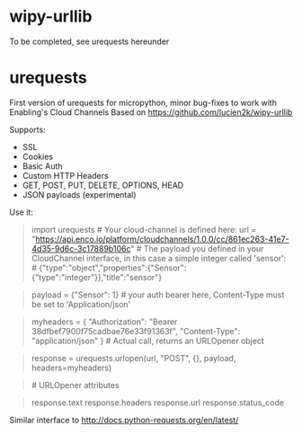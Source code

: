 # wipy-urllib

To be completed, see urequests hereunder

# urequests

First version of urequests for micropython, minor bug-fixes to work with Enabling's Cloud Channels
Based on https://github.com/lucien2k/wipy-urllib

Supports:
 - SSL
 - Cookies
 - Basic Auth
 - Custom HTTP Headers
 - GET, POST, PUT, DELETE, OPTIONS, HEAD
 - JSON payloads (experimental)
 
 Use it:
>import urequests
>\# Your cloud-channel is defined here:
>url = "https://api.enco.io/platform/cloudchannels/1.0.0/cc/861ec263-41e7-4d35-9d6c-3c17889b106c"
>\# The payload you defined in your CloudChannel interface, in this case a simple integer called 'sensor':
>\# {"type":"object","properties":{"Sensor":{"type":"integer"}},"title":"sensor"}

>payload = {"Sensor": 1}
>\# your auth bearer here, Content-Type must be set to 'Application/json'

>myheaders = {
    "Authorization": "Bearer 38dfbef7900f75cadbae76e33f91363f",
    "Content-Type": "application/json"
    }
>\# Actual call, returns an URLOpener object

>response = urequests.urlopen(url, "POST", {}, payload, headers=myheaders)

>\# URLOpener attributes

>response.text
>response.headers
>response.url
>response.status_code

Similar interface to http://docs.python-requests.org/en/latest/
